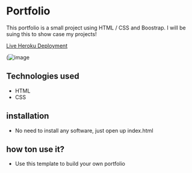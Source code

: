 # Portfolio

This portfolio is a small project using HTML / CSS and Boostrap. I will be suing this to show case my projects!

[Live Heroku Deployment](https://portfolio-maico.herokuapp.com/)

(![image](https://user-images.githubusercontent.com/75095422/113487744-c74adc80-9487-11eb-996f-3dc3d4667f90.png)

## Technologies used

* HTML
* CSS

## installation 

* No need to install any software, just open up index.html

## how ton use it?

* Use this template to build your own portfolio
